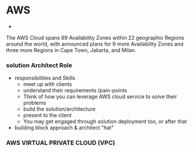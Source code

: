 # AWS
- 
The AWS Cloud spans 69 Availability Zones within 22 geographic Regions around the world, with announced plans for 9 more Availability Zones and three more Regions in Cape Town, Jakarta, and Milan.

### solution Architect Role
- responsibilities and Skills
    - meet up with clients
    - understand their requirements /pain-points
    - Think of how you can leverage AWS cloud service to solve their problems
    - build the solution/architecture
    - present to the client
    - You may get engaged through solution deployment too, or after that
- building block approach & architect "hat"

### AWS VIRTUAL PRIVATE CLOUD (VPC)
